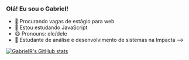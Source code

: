 ### Olá! Eu sou o Gabriel!

- 🔭 Procurando vagas de estágio para web
- 🌱 Estou estudando JavaScript
- 😄 Pronouns: ele/dele
- 📖 Estudante de análise e desenvolvimento de sistemas na Impacta
-->

[![GabrielR's GitHub stats](https://github-readme-stats.vercel.app/api?username=gabrielrevolti)](https://github.com/gabrielrevolti/github-readme-stats)

